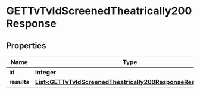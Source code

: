 

# GETTvTvIdScreenedTheatrically200Response


## Properties

| Name | Type | Description | Notes |
|------------ | ------------- | ------------- | -------------|
|**id** | **Integer** |  |  [optional] |
|**results** | [**List&lt;GETTvTvIdScreenedTheatrically200ResponseResultsInner&gt;**](GETTvTvIdScreenedTheatrically200ResponseResultsInner.md) |  |  [optional] |



